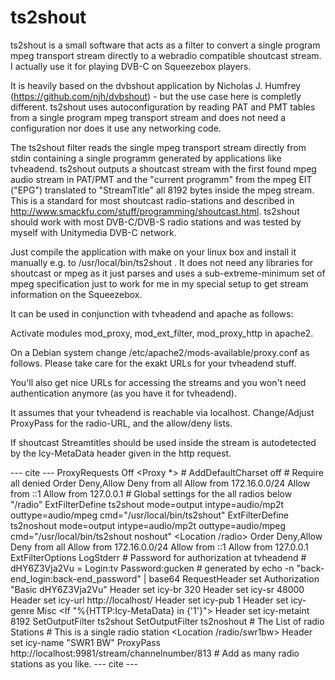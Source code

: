 # ts2shout
ts2shout is a small software that acts as a filter to convert a single
program mpeg transport stream directly to a webradio compatible shoutcast stream. 
I actually use it for playing DVB-C on Squeezebox players.

It is heavily based on the dvbshout application by Nicholas J. Humfrey
(https://github.com/njh/dvbshout) - but the use case here is completly
different. ts2shout uses autoconfiguration by reading PAT and PMT tables from a
single program mpeg transport stream and does not need a configuration nor does
it use any networking code. 

The ts2shout filter reads the single mpeg transport stream directly from stdin
containing a single programm generated by applications like tvheadend. ts2shout
outputs a shoutcast stream with the first found mpeg audio stream in PAT/PMT
and the "current programm" from the mpeg EIT ("EPG") translated to
"StreamTitle" all 8192 bytes inside the mpeg stream. This is a standard for
most shoutcast radio-stations and described in
http://www.smackfu.com/stuff/programming/shoutcast.html. ts2shout should work
with most DVB-C/DVB-S radio stations and was tested by myself with Unitymedia
DVB-C network.

Just compile the application with make on your linux box and install it
manually e.g. to /usr/local/bin/ts2shout . It does not need any libraries for
shoutcast or mpeg as it just parses and uses a sub-extreme-minimum set of mpeg
specification just to work for me in my special setup to get stream information
on the Squeezebox.

It can be used in conjunction with tvheadend and apache as follows: 

Activate modules mod_proxy, mod_ext_filter, mod_proxy_http in apache2.

On a Debian system change /etc/apache2/mods-available/proxy.conf as follows. Please take care for the exakt URLs 
for your tvheadend stuff. 

You'll also get nice URLs for accessing the streams and you won't need
authentication anymore (as you have it for tvheadend). 

It assumes that your tvheadend is reachable via localhost. Change/Adjust ProxyPass for the radio-URL, and the allow/deny lists. 

If shoutcast Streamtitles should be used inside the stream is autodetected by
the Icy-MetaData header given in the http request. 

--- cite --- 
ProxyRequests Off
	<Proxy *>
	#   AddDefaultCharset off
	#   Require all denied
		Order Deny,Allow
		Deny from all
		Allow from 172.16.0.0/24
		Allow from ::1
		Allow from 127.0.0.1
	</Proxy>
	# Global settings for the all radios below "/radio" 
	ExtFilterDefine ts2shout mode=output intype=audio/mp2t outtype=audio/mpeg cmd="/usr/local/bin/ts2shout"
	ExtFilterDefine ts2noshout mode=output intype=audio/mp2t outtype=audio/mpeg cmd="/usr/local/bin/ts2shout noshout"
	<Location /radio>
			Order Deny,Allow
			Deny from all
			Allow from 172.16.0.0/24
			Allow from ::1
			Allow from 127.0.0.1
			ExtFilterOptions LogStderr
			# Password for authorization at tvheadend
			# dHY6Z3Vja2Vu = Login:tv Password:gucken
			# generated by echo -n "back-end_login:back-end_password" | base64
			RequestHeader set Authorization "Basic dHY6Z3Vja2Vu"
			Header set icy-br 320
			Header set icy-sr 48000
			Header set icy-url http://localhost/
			Header set icy-pub 1
			Header set icy-genre Misc
			<If "%{HTTP:Icy-MetaData} in {'1'}">
				Header set icy-metaint 8192
				SetOutputFilter ts2shout
			</If>
			<Else>
				SetOutputFilter ts2noshout
			</Else>
	</Location>
	# The List of radio Stations
	# This is a single radio station
	<Location /radio/swr1bw>
		Header set icy-name "SWR1 BW"
		ProxyPass http://localhost:9981/stream/channelnumber/813
	</Location>
	# Add as many radio stations as you like. 
--- cite --- 


